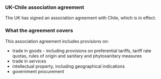 ### UK-Chile association agreement

The UK has signed an association agreement with Chile, which is in effect.

### What the agreement covers

This association agreement includes provisions on:

- trade in goods - including provisions on preferential tariffs, tariff rate quotas, rules of origin and sanitary and phytosanitary measures
- trade in services
- intellectual property, including geographical indications
- government procurement
